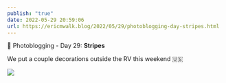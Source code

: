 ```yaml
---
publish: "true"
date: 2022-05-29 20:59:06
url: https://ericmwalk.blog/2022/05/29/photoblogging-day-stripes.html
---
```

📸 Photoblogging - Day 29: **Stripes**

We put a couple decorations outside the RV this weekend 🇺🇸

![](https://ericmwalk.blog/uploads/2022/dd9885dde7.jpg)